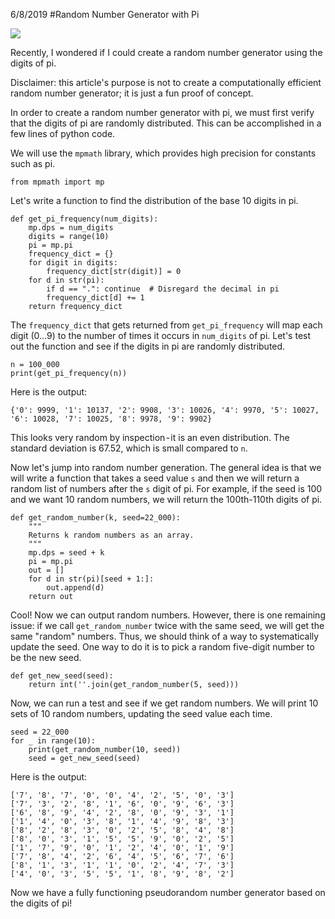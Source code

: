 6/8/2019
#Random Number Generator with Pi

![](/assets/random_numbers.jpg)

Recently, I wondered if I could create a random number generator using the digits of pi.

Disclaimer: this article's purpose is not to create a computationally efficient random number generator; it is just a fun proof of concept.

In order to create a random number generator with pi, we must first verify that the digits of pi are randomly distributed. This can be accomplished in a few lines of python code.

We will use the `mpmath` library, which provides high precision for constants such as pi.

```
from mpmath import mp
```

Let's write a function to find the distribution of the base 10 digits in pi.

```
def get_pi_frequency(num_digits):
    mp.dps = num_digits
    digits = range(10)
    pi = mp.pi
    frequency_dict = {}
    for digit in digits:
        frequency_dict[str(digit)] = 0
    for d in str(pi):
        if d == ".": continue  # Disregard the decimal in pi
        frequency_dict[d] += 1
    return frequency_dict
```

The `frequency_dict` that gets returned from `get_pi_frequency` will map each digit (0…9) to the number of times it occurs in `num_digits` of pi. Let's test out the function and see if the digits in pi are randomly distributed.

```
n = 100_000
print(get_pi_frequency(n))
```

Here is the output:

```
{'0': 9999, '1': 10137, '2': 9908, '3': 10026, '4': 9970, '5': 10027, '6': 10028, '7': 10025, '8': 9978, '9': 9902}
```

This looks very random by inspection - it is an even distribution. The standard deviation is 67.52, which is small compared to `n`.

Now let's jump into random number generation. The general idea is that we will write a function that takes a seed value `s` and then we will return a random list of numbers after the `s` digit of pi. For example, if the seed is 100 and we want 10 random numbers, we will return the 100th-110th digits of pi.

```
def get_random_number(k, seed=22_000):
    """
    Returns k random numbers as an array.
    """
    mp.dps = seed + k
    pi = mp.pi
    out = []
    for d in str(pi)[seed + 1:]:
        out.append(d)
    return out
```

Cool! Now we can output random numbers. However, there is one remaining issue: if we call `get_random_number` twice with the same seed, we will get the same "random" numbers. Thus, we should think of a way to systematically update the seed. One way to do it is to pick a random five-digit number to be the new seed.

```
def get_new_seed(seed):
    return int(''.join(get_random_number(5, seed)))
```

Now, we can run a test and see if we get random numbers. We will print 10 sets of 10 random numbers, updating the seed value each time.

```
seed = 22_000
for _ in range(10):
    print(get_random_number(10, seed))
    seed = get_new_seed(seed)
```

Here is the output:

```
['7', '8', '7', '0', '0', '4', '2', '5', '0', '3']
['7', '3', '2', '8', '1', '6', '0', '9', '6', '3']
['6', '8', '9', '4', '2', '8', '0', '9', '3', '1']
['1', '4', '0', '3', '8', '1', '4', '9', '8', '3']
['8', '2', '8', '3', '0', '2', '5', '8', '4', '8']
['8', '0', '3', '1', '5', '5', '9', '0', '2', '5']
['1', '7', '9', '0', '1', '2', '4', '0', '1', '9']
['7', '8', '4', '2', '6', '4', '5', '6', '7', '6']
['8', '1', '3', '1', '1', '0', '2', '4', '7', '3']
['4', '0', '3', '5', '5', '1', '8', '9', '8', '2']
```

Now we have a fully functioning pseudorandom number generator based on the digits of pi!
